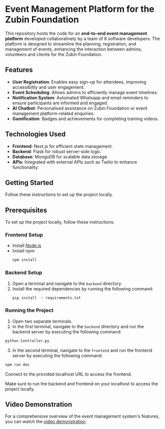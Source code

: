 # Event Management Platform for the Zubin Foundation

This repository hosts the code for an **end-to-end event management platform** developed collaboratively by a team of 8 software developers. The platform is designed to streamline the planning, registration, and management of events, enhancing the interaction between admins, volunteers and clients for the Zubin Foundation.

## Features

- **User Registration**: Enables easy sign-up for attendees, improving accessibility and user engagement.
- **Event Scheduling**: Allows admins to efficiently manage event timelines.
- **Notification System**: Automated Whatsapp and email reminders to ensure participants are informed and engaged.
- **AI Chatbot**: Personalised assistance on Zubin Foundation or event management platform-related enquiries.
- **Gamification**: Badges and achievements for completing training videos.


## Technologies Used

- **Frontend**: Next.js for efficient state management.
- **Backend**: Flask for robust server-side logic.
- **Database**: MongoDB for scalable data storage.
- **APIs**: Integrated with external APIs such as Twilio to enhance functionality.

## Getting Started

Follow these instructions to set up the project locally.

## Prerequisites

To set up the project locally, follow these instructions:

### Frontend Setup
- Install [Node.js](https://nodejs.org/en/download/)
- Install npm
    ```bash
    npm install
    ```

### Backend Setup
1. Open a terminal and navigate to the `backend` directory.
2. Install the required dependencies by running the following command:
     ```bash
     pip install -r requirements.txt
     ```

### Running the Project
1. Open two separate terminals.
2. In the first terminal, navigate to the `backend` directory and run the backend server by executing the following command:
```bash
python Controller.py
```
3. In the second terminal, navigate to the `frontend` and run the frontend server by executing the following command:
```bash
npm run dev
```
Connect to the provided localhost URL to access the frontend.

Make sure to run the backend and frontend on your localhost to access the project locally.


## Video Demonstration

For a comprehensive overview of the event management system's features, you can watch the [video demonstration](https://www.youtube.com/watch?v=SVCQNC5lZ94).



